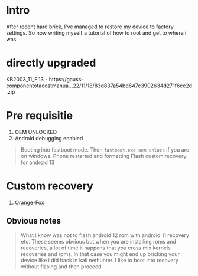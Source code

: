 # Intro

After recent hard brick, I've managed to restore my device to factory settings. So now writing myself a tutorial of how to root and get to where i was.

# directly upgraded

KB2003_11_F.13 - https://gauss-componentotacostmanua...22/11/18/83d837a54bd647c3902634d271f6cc2d.zip

# Pre requisitie 

1. OEM UNLOCKED
2. Android debugging enabled

> Booting into fastboot mode. Then `fastboot.exe oem unlock` if you are on windows.
> Phone restarted and formatting
> Flash custom recovery for android 13 

# Custom recovery 

1. [Orange-Fox](https://github.com/Wishmasterflo/device_oneplus_opkona/releases)


## Obvious notes

> What i know was not to flash android 12 rom with android 11 recovery etc. These seems obvious but when you are installing roms and recoveries, a lot of time it happens that you cross mix kernels recoveries and roms. In that case you might end up bricking your device like i did back in kali nethunter. I like to boot into recovery without flasing and then proceed.
